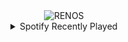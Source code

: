<div align="center">
<picture>
    <source media="(prefers-color-scheme: dark)" srcset="https://i.ibb.co/jyj4JFy/output-gif.gif">
    <source media="(prefers-color-scheme: light)" srcset="https://i.ibb.co/jyj4JFy/output-gif.gif">
    <img alt="RENOS" src="https://i.ibb.co/jyj4JFy/output-gif.gif">
</picture>
<details>
<summary>Spotify Recently Played</summary>
<img src="https://spotify-recently-played-readme.vercel.app/api?user=31d6d6zerc5ct6kck32na2ozsqf4&unique=1&width=400" alt="Spotify" />
</details>
</div>

<!-- Image deletion URL: https://ibb.co/gScg4CS/f103effe9ddb7352b2a92bea585e3974 -->